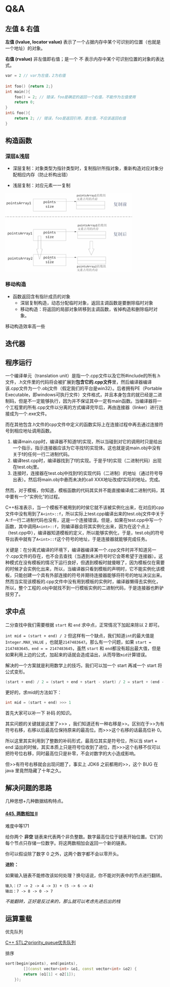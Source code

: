 # Q&A

## 左值 & 右值

**左值 (lvalue, locator value)** 表示了一个占据内存中某个可识别的位置（也就是一个地址）的对象。

**右值 (rvalue)** 非左值即右值；是一个 不 表示内存中某个可识别位置的对象的表达式。

```C++
var = 2 // var为左值，2为右值
    
int foo() {return 2;}
int main(){
    foo() = 2; // 错误，foo是确定的返回一个右值，不能作为左值使用
    return 0;
}
int& foo(){
    return 2; // 错误，foo是返回引用，是左值，不应该返回右值
}
```



## 构造函数

### 深层&浅层

- 深层复制：对象类型为指针类型时，复制指针所指对象，重新构造对应对象分配相应内存（防止析构出错）

- 浅层复制：对应元素一一复制

<img src="img/深层复制构造.png" height=250px>

### 移动构造

- 函数返回含有指针成员的对象
  - 深层复制构造，动态分配临时对象，返回主调函数是要删除临时对象
  - 移动构造：将返回的局部对象转移到主调函数，省掉构造和删除临时对象。

移动构造效率高一些



## 迭代器





## 程序运行

一个编译单元（translation unit）是指一个.cpp文件以及它所#include的所有.h文件，.h文件里的代码将会被扩展到**包含它的.cpp文件**里，然后编译器编译该.cpp文件为一个.obj文件（假定我们的平台是win32）。后者拥有PE（Portable Executable，即windows可执行文件）文件格式，并且本身包含的就已经是二进制码，但是不一定能够执行，因为并不保证其中一定有main函数。当编译器将一个工程里的所有.cpp文件以分离的方式编译完毕后，再由连接器（linker）进行连接成为一个.exe文件。

而在其他包含.h文件的cpp文件中定义的函数实际上在连接过程中再去通过连接符号到相应地址调用函数。

1. 编译main.cpp时，编译器不知道f的实现，所以当碰到对它的调用时只是给出一个指示，指示连接器应该为它寻找f的实现体。这也就是说main.obj中没有关于f的任何一行二进制代码。
2. 编译test.cpp时，编译器找到了f的实现。于是乎f的实现（二进制代码）出现在test.obj里。
3. 连接时，连接器在test.obj中找到f的实现代码（二进制）的地址（通过符号导出表）。然后将main.obj中悬而未决的call XXX地址改成f实际的地址。完成。

然而，对于模板，你知道，模板函数的代码其实并不能直接编译成二进制代码，其中要有一个“实例化”的过程。

C++标准表示，当一个模板不被用到的时侯它就不该被实例化出来，在对应的cpp文件中没有用到了`A<int>::f`，所以实际上test.cpp编译出来的test.obj文件中关于A::f一行二进制代码也没有，这是一个连接错误。但是，如果在test.cpp中写一个函数，其中调用`A<int>::f`，则编译器会将其实例化出来，因为在这个点上（test.cpp中），编译器知道模板的定义，所以能够实例化，于是，test.obj的符号导出表中就有了`A<int>::f`这个符号的地址，于是连接器就能够完成任务。

关键是：在分离式编译的环境下，编译器编译某一个.cpp文件时并不知道另一个.cpp文件的存在，也不会去查找（当遇到未决符号时它会寄希望于连接器）。这种模式在没有模板的情况下运行良好，但遇到模板时就傻眼了，因为模板仅在需要的时候才会实例化出来，所以，当编译器只看到模板的声明时，它不能实例化该模板，只能创建一个具有外部连接的符号并期待连接器能够将符号的地址决议出来。然而当实现该模板的.cpp文件中没有用到模板的实例时，编译器懒得去实例化，所以，整个工程的.obj中就找不到一行模板实例的二进制代码，于是连接器也黔驴技穷了。



## 求中点

二分查找中我们需要根据 `start` 和 `end` 求中点，正常情况下加起来除以 2 即可。

`int mid = (start + end) / 2`
但这样有一个缺点，我们知道`int`的最大值是 `Integer.MAX_VALUE` ，也就是`2147483647`。那么有一个问题，如果 `start = 2147483645，end = = 2147483645`，虽然 `start` 和 `end`都没有超出最大值，但是如果利用上边的公式，加起来的话就会造成溢出，从而导致`mid`计算错误。

解决的一个方案就是利用数学上的技巧，我们可以加一个 start 再减一个 start 将公式变形。

```C++
(start + end) / 2 = (start + end + start - start) / 2 = start + (end - start) / 2
```

更好的，求mid的方法如下：

```c++
int mid = (start + end) >>> 1
```

首先大家可以补一下 补码 的知识。

其实问题的关键就是这里了>>> ，我们知道还有一种右移是>>。区别在于>>为有符号右移，右移以后最高位保持原来的最高位。而>>>这个右移的话最高位补 0。

所以这里其实利用到了整数的补码形式，最高位其实是符号位，所以当 start + end 溢出的时候，其实本质上只是符号位收到了进位，而>>>这个右移不仅可以把符号位右移，同时最高位只是补零，不会对数字的大小造成影响。

但>>有符号右移就会出现问题了，事实上 JDK6 之前都用的>>，这个 BUG 在 java 里竟然隐藏了十年之久。







## 解决问题的思路

几种思想+几种数据结构特点。

#### [445. 两数相加 II](https://leetcode-cn.com/problems/add-two-numbers-ii/)

难度中等171

给你两个 **非空** 链表来代表两个非负整数。数字最高位位于链表开始位置。它们的每个节点只存储一位数字。将这两数相加会返回一个新的链表。

你可以假设除了数字 0 之外，这两个数字都不会以零开头。

**进阶：**

如果输入链表不能修改该如何处理？换句话说，你不能对列表中的节点进行翻转。

```
输入：(7 -> 2 -> 4 -> 3) + (5 -> 6 -> 4)
输出：7 -> 8 -> 0 -> 7
```

*不能翻转，正好是反过来的，那么就可以考虑先进后出的栈*







## 运算重载

优先队列

[C++ STL之priority_queue优先队列](https://juejin.im/post/5b35a66051882574d5005fd9)

排序

```c++
sort(begin(points), end(points),
		[](const vector<int> &o1, const vector<int> &o2) {
		return (o1[1] < o2[1]);
	});
```


